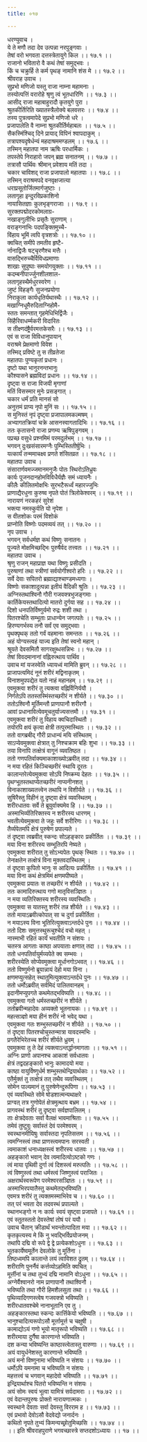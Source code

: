 ```yaml
---
title: ०१७

---
```

धरण्युवाच ।  
ये ते मणौ तदा देव उत्पन्ना नरपुङ्गवाः ।  
तेषां वरो भगवता दत्तस्त्रेतायुगे किल ।। १७.१ ।।  
राजानो भवितारो वै कथं तेषां समुद्भवः ।  
किं च चक्रुर्हि ते कर्म पृथङ् नामानि शंस मे ।। १७.२ ।।  
श्रीवराह उवाच ।  
सुप्रभो मणिजो यस्तु राजा नाम्ना महामनाः ।  
तस्योत्पत्तिं वरारोहे श्रृणु त्वं भूतधारिणि ।। १७.३ ।।  
आसीद् राजा महाबाहुरादौ कृतयुगे पुरा ।  
श्रुतकीर्तिरिति ख्यातस्त्रैलोक्ये बलवत्तरः ।। १७.४ ।।  
तस्य पुत्रत्वमापेदे सुप्रभो मणिजो धरे ।  
प्रजापालेति वै नाम्ना श्रुतकीर्तिर्महाबलः ।। १७.५ ।।  
सैकस्मिंश्चिद् दिने प्रायाद् विपिनं श्वापदाकुम् ।  
तत्रापश्यदृषेर्धन्यं महदाश्रममण्डलम् ।। १७.६ ।।  
तस्मिन् महातपा नाम ऋषिः परधार्मिकः ।  
तपस्तेपे निराहारो जपन् ब्रह्म सनातनम् ।। १७.७ ।।  
तत्रासौ पार्थिवः श्रीमान् प्रवेशाय मतिं तदा ।  
चकार चाविशद् राजा प्रजापालो महातपाः ।। १७.८ ।।  
तस्मिन् वराश्रमपदे वनवृक्षजात्या  
धराप्रसूतोर्जितमार्गजुष्टाः ।  
लतागृहा इन्दुरविप्रकाशिनो  
नायासितज्ञाः कुलभृङ्गराजाः ।। १७.९ ।।  
सुरक्तपद्मोदरकोमलाग्र-  
नखाङ्गुलीभिः प्रसृतैः सुराणाम् ।  
वराङ्गनाभिः पदपङ्क्तिमुच्चै-  
विंहाय भूमिं त्वपि वृत्रशत्रोः ।। १७.१० ।।  
क्वचित् समीपे तमतीव हृष्टै-  
र्नानाद्विजैः षट्चृरणैश्च मत्तैः ।  
वासद्भिरुच्चैर्विविधप्रमाणाः  
शाखाः सुपुष्पाः समयोगयुक्ताः ।। १७.११ ।।  
कदम्बनीपार्ज्जुनशीलशाल-  
लतागृहस्थैर्मधुरस्वरेण ।  
जुष्टं विहङ्गैः सुजनप्रयोगा  
निराकुला कार्यधृतिर्यथास्थैः ।। १७.१२ ।।  
मखाग्निधूमैरुदिताग्निहोमै-  
स्ततः समन्तात् गृहमेधिभिर्द्विजैः ।  
सिंहैरिवाधर्म्मकरी विदारितः  
स तीक्ष्णदंष्ट्रैर्वरमत्तकेसरैः ।। १७.१३ ।।  
एवं स राजा विविधानुपायान्  
वराश्रमे प्रेक्षमाणो विवेश ।  
तस्मिद् प्रविष्टे तु स तीव्रतेजा  
महातपाः पुण्यकृतां प्रधानः ।  
दृष्टो यथा भानुरनन्तभानुः  
कौश्यासने ब्रह्मविदां प्रधानः ।। १७.१४ ।।  
दृष्ट्वा स राजा विजयी मृगाणां  
मतिं विसस्मार मुनेः प्रसङ्गात् ।  
चकार धर्मं प्रति मानसं सो  
अनुत्तमं प्राप्य नृपो मुनिं सः ।। १७.१५ ।।  
स मुनिस्तं नृपं दृष्ट्वा प्रजापालमकल्मषम् ।  
अभ्यागतक्रियां चक्रे आसनस्वागतादिभिः ।। १७.१६ ।।  
ततः कृतासनो राजा प्रणम्य ऋषिपुङ्गवम् ।  
पप्रच्छ वसुधे प्रश्नमिमं परमदुर्लभम् ।। १७.१७ ।।  
भगवन् दुःखसंसारमग्नैः पुम्भिस्तितीर्षुभिः ।  
यत्कार्यं तन्ममाचक्ष्व प्रणते शंसितव्रत ।। १७.१८ ।।  
महातपा उवाच ।  
संसारार्णवमज्जमानमनुजैः पोतः स्थिरोऽतिध्रुवः  
कार्यः पूजनदानहोमविविधैर्यज्ञैः समं ध्यायनैः ।  
कीलैः कीलितमोक्षभिः सुरभटैरूर्ध्वं महारज्जुभिः  
प्राणाद्यैरधुना कुरुष्व नृपते पोतं त्रिलोकेश्वरम् ।। १७.१९ ।।  
नारायणं नरकहरं सुरेशं  
भक्त्या नमस्कुर्वति यो नृपेश ।  
स वीतशोकः परमं विशोकं  
प्राप्नोति विष्णोः पदमव्ययं तत् ।। १७.२० ।।  
नृप उवाच ।  
भगवन् सर्वधर्मज्ञ कथं विष्णुः सनातनः ।  
पूज्यते मोक्षमिच्छद्भिः पुरुषैर्वद तत्त्वतः ।। १७.२१ ।।  
महातपा उवाच ।  
श्रृणु राजन् महाप्राज्ञ यथा विष्णुः प्रसीदति ।  
पुरुषाणां तथा स्त्रीणां सर्वयोगीश्वरो हरिः ।। १७.२२ ।।  
सर्वे देवाः सपितरो ब्रह्माद्याश्चाण्डमध्यगाः ।  
विष्णोः सकाशादुत्पन्ना इतीयं वैदिकी श्रुतिः ।। १७.२३ ।।  
अग्निस्तथाश्विनौ गौरी गजवक्त्रभुजङ्गमाः ।  
कार्तिकेयस्तथादित्यो मातरो दुर्गया सह ।। १७.२४ ।।  
दिशो धनपतिर्विष्णुर्यमो रुद्रः शशी तथा ।  
पितरश्चेति सम्भूताः प्राधान्येन जगत्पतेः ।। १७.२५ ।।  
हिरण्यगर्भस्य तनौ सर्वं एव समुद्भवाः ।  
पृथक्पृथक् ततो गर्वं वहमानाः समन्ततः ।। १७.२६ ।।  
अहं योग्यस्त्वहं याज्य इति तेषां स्वनो महान् ।  
श्रूयते देवसमितौ सागरक्षुब्धसन्निभः ।। १७.२७ ।।  
तेषां विवदमानानां वह्निरुत्थाय पार्थिव ।  
उवाच मां यजस्वेति ध्यायध्वं मामिति ब्रुवन् ।। १७.२८ ।।  
प्राजापत्यमिदं नूनं शरीरं मद्विनाकृतम् ।  
विनाशमुपपद्येत यतो नाहं महानहम् ।। १७.२९ ।।  
एवमुक्त्वा शरीरं तु त्यक्त्वा वह्निर्विनिर्ययौ ।  
निर्गतेऽपि ततस्तस्मिंस्तच्छरीरं न शीर्यते ।। १७.३० ।।  
ततोऽश्विनौ मूर्तिमन्तौ प्राणापानौ शरीरगौ ।  
आवां प्रधानावित्येवमूचतुर्याज्यसत्तमौ ।। १७.३१ ।।  
एवमुक्त्वा शरीरं तु विहाय क्वचिदास्थितौ ।  
तयोरपि क्षयं कृत्वा क्षेत्री तत्पुरमास्थितः ।। १७.३२ ।।  
ततो वागब्रबीद् गौरी प्राधान्यं मयि संस्थितम् ।  
साऽप्येवमुक्त्वा क्षेत्रात् तु निश्चक्राम बहिः शुभा ।। १७.३३ ।।  
तया विनापि तत्क्षेत्रं वागूनं व्यवतिष्ठत ।  
ततो गणपतिर्वाक्यमाकाशाख्योऽब्रवीत् तदा ।। १७.३४ ।।  
न मया रहितं किञ्चिच्छरीरं स्थायि दूरतः ।  
कालान्तरेत्येवमुक्त्वा सोऽपि निष्क्रम्य देहतः ।। १७.३५ ।।  
पृथग्भूतस्तथाप्येतच्छरीरं नाप्यनीनशत् ।  
विनाकाशाख्यतत्त्वेन तथापि न विशीर्यते ।। १७.३६ ।।  
सुषिरैस्तु विहीनं तु दृष्ट्वा क्षेत्रं व्यवस्थितम् ।  
शरीरधातवः सर्वे ते ब्रूयुर्वाक्यमेव हि ।। १७.३७ ।।  
अस्माभिर्व्यतिरिक्तस्य न शरीरस्य धारणम् ।  
भवतीत्येवमुक्त्वा ते जहुः सर्वे शरीरिणः ।। १७.३८ ।।  
तैर्व्यपेतमपि क्षेत्रं पुरुषेण प्रपाल्यते ।  
तं दृष्ट्वा त्वब्रवीत् स्कन्दः सोऽहङ्कारः प्रकीर्तितः ।। १७.३९ ।।  
मया विना शरीरस्य सम्भूतिरपि नेष्यते ।  
एवमुक्त्वा शरीरात् तु सोऽभ्यपेतः पृथक् स्थितः ।। १७.४० ।।  
तेनाक्षतेन तत्क्षेत्रं विना मुक्तवदास्थितम् ।  
तं दृष्ट्वा कुपितो भानुः स आदित्यः प्रकीर्तितः ।। १७.४१ ।।  
मया विना कथं क्षेत्रमिमं क्षणमपीष्यते ।  
एवमुक्त्वा प्रयातः स तच्छरीरं न शीर्यते ।। १७.४२ ।।  
ततः कामादिरुत्थाय गणो मातृविसञ्ज्ञितः ।  
न मया व्यतिरिक्तस्य शरीरस्य व्यवस्थितिः ।  
एवमुक्त्वा स यातस्तु शरीरं तन्न शीर्यते ।। १७.४३ ।।  
ततो मायाऽब्रवीत्कोपात् सा च दुर्गा प्रकीर्तिता ।  
न मयाऽस्य विना भूतिरित्युक्त्वाऽन्तर्दधे पुनः ।। १७.४४ ।।  
ततो दिशः समुत्तस्थुरूचुश्चेदं वचो महत् ।  
नास्माभी रहितं कार्यं भवतीति न संशयः ।  
चतस्त्र आगताः काष्ठा अपयाताः क्षणात् तदा ।। १७.४५ ।।  
ततो धनपतिर्वायुर्मय्यपेते क्व सम्भवः ।  
शरीरस्येति सोप्येवमुक्त्वा मूर्धानगोऽभवत् ।। १७.४६ ।।  
ततो विष्णुर्मनो ब्रूयान्नायं देहो मया विना ।  
क्षणमप्युत्सहेत् स्थातुमित्युक्त्वाऽन्तर्दधे पुनः ।। १७.४७ ।।  
ततो धर्मोऽब्रवीत् सर्वमिदं पालितवानहम् ।  
इदानीमप्युपगते कथमेतद्भविष्यति ।। १७.४८ ।।  
एवमुक्त्वा गतो धर्मस्तच्छरीरं न शीर्यते ।  
ततोब्रवीन्महादेवः अव्यक्तो भूतनायकः ।। १७.४९ ।।  
महत्सञ्ज्ञो मया हीनं शरीरं नो भवेद् यथा ।  
एवमुक्त्वा गतः शम्भुस्तच्छरीरं न शीर्यते ।। १७.५० ।।  
तं दृष्ट्वा पितरश्चोचुस्तन्मात्रा यावदस्मभिः ।  
प्रगतैरेभिरेतच्च शरीरं शीर्यते ध्रुवम् ।  
एवमुक्त्वा तु ते देहं त्यक्त्वाऽन्तर्द्धानमागताः ।। १७.५१ ।।  
अग्निः प्राणो अपानश्च आकाशं सर्वधातवः ।  
क्षेत्रं तद्वदहङ्कारो भानुः कामादयो मया ।  
काष्ठा वायुर्विष्णुर्धर्म शम्भुस्तथेन्द्रियार्थकाः ।। १७.५२ ।।  
एतैर्मुक्तं तु तत्क्षेत्रं तत् तथैव व्यवस्थितम् ।  
सोमेन पाल्यमानं तु पुरुषेणेन्दुरूपिणा ।। १७.५३ ।।  
एवं व्यवस्थिते सोमे षोडशात्मन्यथाक्षरे ।  
प्राग्वत् तत्र गुणोपेतं क्षेत्रमुत्थाय बभ्रम ।। १७.५४ ।।  
प्रागवस्थं शरीरं तु दृष्ट्वा सर्वज्ञपालितम् ।  
ताः क्षेत्रदेवताः सर्वा वैलक्षं भावमाश्रिताः ।। १७.५५ ।।  
तमेवं तुष्टुवुः सर्वास्तं देवं परमेश्वरम् ।  
स्वस्थानमीयिषुः सर्वास्तदा नृपतिसत्तम ।। १७.५६ ।।  
त्वमग्निस्त्वं तथा प्राणस्त्वमपानः सरस्वती ।  
त्वमाकाशं धनाध्यक्षस्त्वं शरीरस्य धातवः ।। १७.५७ ।।  
अहङ्कारो भवान् देव त्वमादित्योऽष्टको गणः ।  
त्वं माया पृथिवी दुर्गा त्वं दिशस्त्वं मरुत्पतिः ।। १७.५८ ।।  
त्वं विष्णुस्त्वं तथा धर्मस्त्वं जिष्णुस्त्वं पराजितः ।  
अक्षरार्थस्वरूपेण परमेश्वरसञ्ज्ञितः ।। १७.५९ ।।  
अस्माभिरपयातैस्तु कथमेतद्भविष्यति ।  
एवमत्र शरीरं तु त्यक्तमस्माभिरेव च ।। १७.६० ।।  
तत् परं भवता देव तदवस्थं प्रपाल्यते ।  
स्थानभङ्गो न नः कार्यः स्वयं सृष्ट्वा प्रजापते ।। १७.६१ ।।  
एवं स्तुतस्ततो देवस्तेषां तोषं परं ययौ ।  
उवाच चैतान् क्रीडार्थं भवन्तोत्पादिता मया ।। १७.६२ ।।  
कृतकृत्यस्य मे किं नु भवद्भिर्विप्रयोजनम् ।  
तथापि दद्मि वो रूपे द्वे द्वे प्रत्येकशोऽधुना ।। १७.६३ ।।  
भूतकार्येष्वमूर्तेन देवलोके तु मूर्तिना ।  
तिष्ठध्वमपि कालान्ते लयं त्वाविशत द्रुतम् ।। १७.६४ ।।  
शरीराणि पुनर्नैवं कर्त्तव्योऽहमिति क्वचित् ।  
मूर्त्तीनां च तथा तुभ्यं दद्मि नामानि वोऽधुना ।। १७.६५ ।।  
अग्नेर्वैश्वानरो नाम प्राणापानौ तथाश्विनौ ।  
भविष्यति तथा गौरी हिमशैलसुता तथा ।। १७.६६ ।।  
पृथिव्यादिगणस्त्वेष गजवक्त्रो भविष्यति ।  
शरीरधातवश्चेमे नानाभूतानि एव तु ।  
अहङ्कारस्तथा स्कन्दः कार्त्तिकेयो भविष्यति ।। १७.६७ ।।  
भानुश्चादित्यरूपोऽसौ मूर्त्तामूर्त्त च चक्षुषी ।  
कामाद्योऽयं गणो भूयो मातृरूपो भविष्यति ।। १७.६८ ।।  
शरीरमाया दुर्गैषा कारणान्ते भविष्यति ।  
दश कन्या भविष्यन्ति काष्ठास्त्वेतास्तु वारुणाः ।। १७.६९ ।।  
अयं वायुर्धनेशस्तु कारणान्ते भविष्यति ।  
अयं मनो विष्णुनामा भविष्यति न संशयः ।। १७.७० ।।  
धर्मोऽपि यमनामा च भविष्यति न संशयः ।  
महत्तत्त्वं च भगवान् महादेवो भविष्यति ।। १७.७१ ।।  
इन्द्रियार्थाश्च पितरो भविष्यन्ति न संशयः ।  
अयं सोमः स्वयं भूत्वा यामित्रं सर्वदामराः ।। १७.७२ ।।  
एवं वेदान्तपुरुषः प्रोक्तो नारायणात्मकः ।  
स्वस्थाने देवताः सर्वा देवस्तु विरराम ह ।। १७.७३ ।।  
एवं प्रभावो देवोऽसौ वेदवेद्यो जनार्दनः ।  
कथितो नृपते तुभ्यं किमन्यच्छ्रोतुमिच्छसि ।। १७.७४ ।।  
।। इति श्रीवराहपुराणे भगवच्छास्त्रे सप्तदशोऽध्यायः ।। १७ ।।